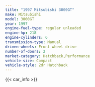 ```yaml
---
title: "1997 Mitsubishi 3000GT"
make: Mitsubishi
model: 3000GT
year: 1997
engine-fuel-type: regular unleaded
engine-hp: 218
engine-cylinders: 6
transmission-type: Manual
driven-wheels: Front wheel drive
number-of-doors: 2
market-category: Hatchback,Performance
vehicle-size: Compact
vehicle-style: 2dr Hatchback
---
```


{{< car_info >}}
